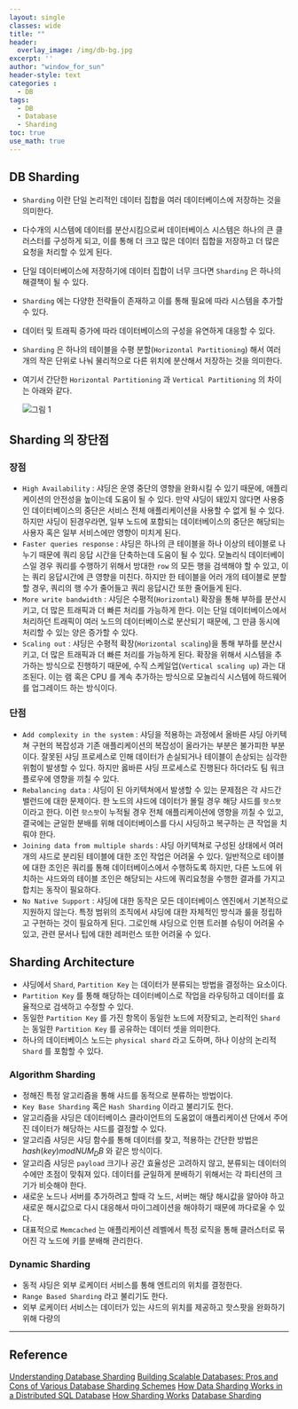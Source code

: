 ```yaml
--- 
layout: single
classes: wide
title: ""
header:
  overlay_image: /img/db-bg.jpg
excerpt: ''
author: "window_for_sun"
header-style: text
categories :
  - DB
tags:
  - DB
  - Database
  - Sharding
toc: true
use_math: true
---  
```


## DB Sharding
- `Sharding` 이란 단일 논리적인 데이터 집합을 여러 데이터베이스에 저장하는 것을 의미한다.
- 다수개의 시스템에 데이터를 분산시킴으로써 데이터베이스 시스템은 하나의 큰 클러스터를 구성하게 되고,
이를 통해 더 크고 많은 데이터 집합을 저장하고 더 많은 요청을 처리할 수 있게 된다.
- 단일 데이터베이스에 저장하기에 데이터 집합이 너무 크다면 `Sharding` 은 하나의 해결책이 될 수 있다.
- `Sharding` 에는 다양한 전략들이 존재하고 이를 통해 필요에 따라 시스템을 추가할 수 있다.
- 데이터 및 트래픽 증가에 따라 데이터베이스의 구성을 유연하게 대응할 수 있다.
- `Sharding` 은 하나의 테이블을 수평 분할(`Horizontal Partitioning`) 해서 여러 개의 작은 단위로 나눠 물리적으로 다른 위치에 분산해서 저장하는 것을 의미한다.
- 여기서 간단한 `Horizontal Partitioning` 과 `Vertical Partitioning` 의 차이는 아래와 같다.
	
	
	![그림 1]({{site.baseurl}}/img/db/concept-sharding-1.png)


## Sharding 의 장단점
### 장점
- `High Availability` : 샤딩은 운영 중단의  영향을 완화시킬 수 있기 때문에, 애플리케이션의 안전성을 높이는데 도움이 될 수 있다. 
만약 샤딩이 돼있지 않다면 사용중인 데이터베이스의 중단은 서비스 전체 애플리케이션을 사용할 수 없게 될 수 있다.
하지만 샤딩이 된경우라면, 일부 노드에 포함되는 데이터베이스의 중단은 해당되는 사용자 혹은 일부 서비스에만 영향이 미치게 된다.
- `Faster queries response` : 샤딩은 하나의 큰 테이블을 하나 이상의 테이블로 나누기 때문에 쿼리 응답 시간을 단축하는데 도움이 될 수 있다. 
모놀리식 데이터베이스일 경우 쿼리를 수행하기 위해서 방대한 `row` 의 모든 행을 검색해야 할 수 있고, 이는 쿼리 응답시간에 큰 영향을 미친다. 
하지만 한 테이블을 어러 개의 테이블로 분할할 경우, 쿼리의 행 수가 줄어들고 쿼리 응답시간 또한 줄어들게 된다. 
- `More write bandwidth` : 샤딩은 수평적(`Horizontal`) 확장을 통해 부하를 분산시키고, 더 많은 트래픽과 더 빠른 처리를 가능하게 한다. 
이는 단일 데이터베이스에서 처리하던 트래픽이 여러 노드의 데이터베이스로 분산되기 때문에, 그 만큼 동시에 처리할 수 있는 양은 증가할 수 있다.
- `Scaling out` : 샤딩은 수평적 확장(`Horizontal scaling`)을 통해 부하를 분산시키고, 더 많은 트래픽과 더 빠른 처리를 가능하게 된다. 
확장을 위해서 시스템을 추가하는 방식으로 진행하기 때문에, 수직 스케일업(`Vertical scaling up`) 과는 대조된다. 
이는 램 혹은 CPU 를 계속 추가하는 방식으로 모놀리식 시스템에 하드웨어를 업그레이드 하는 방식이다.

### 단점
- `Add complexity in the system` : 샤딩을 적용하는 과정에서 올바른 샤딩 아키텍쳐 구현의 복잡성과 기존 애플리케이션의 복잡성이 올라가는 부분은 불가피한 부분이다.
잘못된 샤딩 프로세스로 인해 데이터가 손실되거나 테이블이 손상되는 심각한 위험이 발생할 수 있다. 
하지만 옳바른 샤딩 프로세스로 진행된다 하더라도 팀 워크플로우에 영향을 끼칠 수 있다. 
- `Rebalancing data` : 샤딩이 된 아키텍쳐에서 발생할 수 있는 문제점은 각 샤드간 밸런드에 대한 문제이다. 
한 노드의 샤드에 데이터가 몰릴 경우 해당 샤드를 `핫스팟` 이라고 한다. 
이런 `핫스팟`이 누적될 경우 전체 애플리케이션에 영향을 끼칠 수 있고, 결국에는 균일한 분배를 위해 데이터베이스를 다시 샤딩하고 복구하는 큰 작업을 치뤄야 한다.
- `Joining data from multiple shards` : 샤딩 아키텍쳐로 구성된 상태에서 여러개의 샤드로 분리된 테이블에 대한 조인 작업은 어려울 수 있다. 
일반적으로 테이블에 대한 조인은 쿼리를 통해 데이터베이스에서 수행하도록 하지만, 
다른 노드에 위치하는 샤드와의 테이블 조인은 해당되는 샤드에 쿼리요청을 수행한 결과를 가지고 합치는 동작이 필요하다. 
- `No Native Support` : 샤딩에 대한 동작은 모든 데이터베이스 엔진에서 기본적으로 지원하지 않는다. 
특정 범위의 조직에서 샤딩에 대한 자체적인 방식과 룰을 정립하고 구현하는 것이 필요하게 된다. 
그로인해 샤딩으로 인핸 트러블 슈팅이 어려울 수 있고, 관련 문서나 팁에 대한 레퍼런스 또한 어려울 수 있다.


## Sharding Architecture
- 샤딩에서 `Shard`, `Partition Key`  는 데이터가 분류되는 방법을 결정하는 요소이다.
- `Partition Key` 를 통해 해당하는 데이터베이스로 작업을 라우팅하고 데이터를 효율적으로 검색하고 수정할 수 있다.
- 동일한 `Partition Key` 를 가진 항목이 동일한 노드에 저장되고, 논리적인 `Shard` 는 동일한 `Partition Key` 를 공유하는 데이터 셋을 의미한다.
- 하나의 데이터베이스 노드는 `physical shard` 라고 도하며, 하나 이상의 논리적 `Shard` 를 포함할 수 있다.

### Algorithm Sharding
- 정해진 특정 알고리즘을 통해 샤드를 동적으로 분류하는 방법이다.
- `Key Base Sharding` 혹은 `Hash Sharding` 이라고 불리기도 한다.
- 알고리즘을 샤딩은 데이터베이스 클라이언트의 도움없이 애플리케이션 단에서 주어진 데이터가 해당하는 샤드를 결정할 수 있다.
- 알고리즘 샤딩은 샤딩 함수를 통해 데이터를 찾고, 적용하는 간단한 방법은 $hash(key) mod NUM_DB$ 와 같은 방식이다.
- 알고리즘 샤딩은 `payload` 크기나 공간 효율성은 고려하지 않고, 분류되는 데이터의 수에만 초점이 맞춰져 있다. 
데이터를 균일하게 분배하기 위해서는 각 파티션의 크기가 비슷해야 한다. 
- 새로운 노드나 서버를 추가하려고 할때 각 노드, 서버는 해당 해시값을 알아야 하고 새로운 해시값으로 다시 대응해서 마이그레이션을 해야하기 때문에 까다로울 수 있다.
- 대표적으로 `Memcached` 는 애플리케이션 레벨에서 특정 로직을 통해 클러스터로 묶어진 각 노드에 키를 분배해 관리한다.

### Dynamic Sharding
- 동적 샤딩은 외부 로케이터 서비스를 통해 엔트리의 위치를 결정한다.
- `Range Based Sharding` 라고 불리기도 한다.
- 외부 로케이터 서비스는 데이터가 있는 샤드의 위치를 제공하고 핫스팟을 완화하기 위해 다량의 
































































































---
## Reference
[Understanding Database Sharding](https://www.digitalocean.com/community/tutorials/understanding-database-sharding)
[Building Scalable Databases: Pros and Cons of Various Database Sharding Schemes](http://www.25hoursaday.com/weblog/2009/01/16/BuildingScalableDatabasesProsAndConsOfVariousDatabaseShardingSchemes.aspx)
[How Data Sharding Works in a Distributed SQL Database](https://blog.yugabyte.com/how-data-sharding-works-in-a-distributed-sql-database/)
[How Sharding Works](https://medium.com/@jeeyoungk/how-sharding-works-b4dec46b3f6)
[Database Sharding](https://medium.com/system-design-blog/database-sharding-69f3f4bd96db)